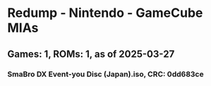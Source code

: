 # Redump - Nintendo - GameCube MIAs
## Games: 1, ROMs: 1, as of 2025-03-27

### SmaBro DX Event-you Disc (Japan).iso, CRC: 0dd683ce
